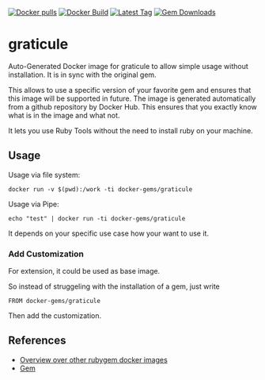 [![Docker pulls](https://img.shields.io/docker/pulls/rubygem/graticule.svg)](https://hub.docker.com/r/rubygem/graticule/)
[![Docker Build](https://img.shields.io/docker/automated/rubygem/graticule.svg)](https://hub.docker.com/r/rubygem/graticule/)
[![Latest Tag](https://img.shields.io/github/tag/docker-rubygem/graticule.svg)](https://hub.docker.com/r/rubygem/graticule/)
[![Gem Downloads](https://img.shields.io/gem/dt/graticule.svg)](https://rubygems.org/gems/graticule/)
# graticule

Auto-Generated Docker image for graticule to allow simple usage without installation.
It is in sync with the original gem.

This allows to use a specific version of your favorite gem and ensures that this image will be supported in future.
The image is generated automatically from a github repository by Docker Hub.
This ensures that you exactly know what is in the image and what not.

It lets you use Ruby Tools without the need to install ruby on your machine.

## Usage

Usage via file system:

`docker run -v $(pwd):/work -ti docker-gems/graticule`

Usage via Pipe:

`echo "test" | docker run -ti docker-gems/graticule`

It depends on your specific use case how your want to use it.

### Add Customization

For extension, it could be used as base image.

So instead of struggeling with the installation of a gem, just write

`FROM docker-gems/graticule`

Then add the customization.

## References

 - [Overview over other rubygem docker images](https://github.com/thinkbot/docker-rubygem)
 - [Gem](https://rubygems.org/gems/graticule/)
